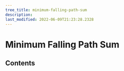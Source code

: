 ```yaml
---
tree_title: minimum-falling-path-sum
description: 
last_modified: 2022-06-09T21:23:28.2328
---
```


# Minimum Falling Path Sum

## Contents
